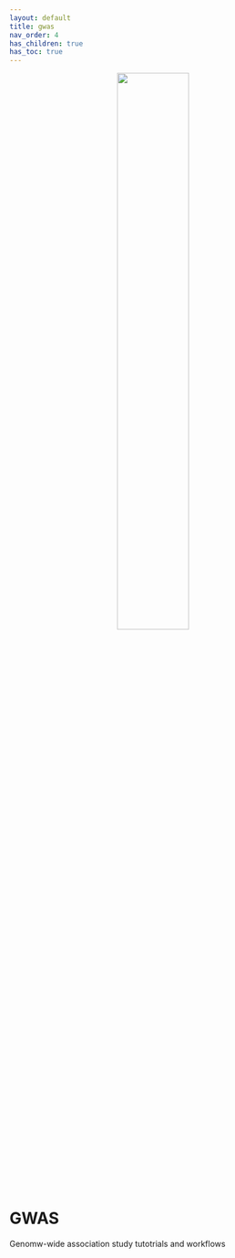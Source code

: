 ```yaml
---
layout: default
title: gwas
nav_order: 4
has_children: true
has_toc: true
---
```


<p align="center"><img src="../assets/img/genemap-gwas.svg" height="50%" width="50%"></p>




# GWAS 
Genomw-wide association study tutotrials and workflows

